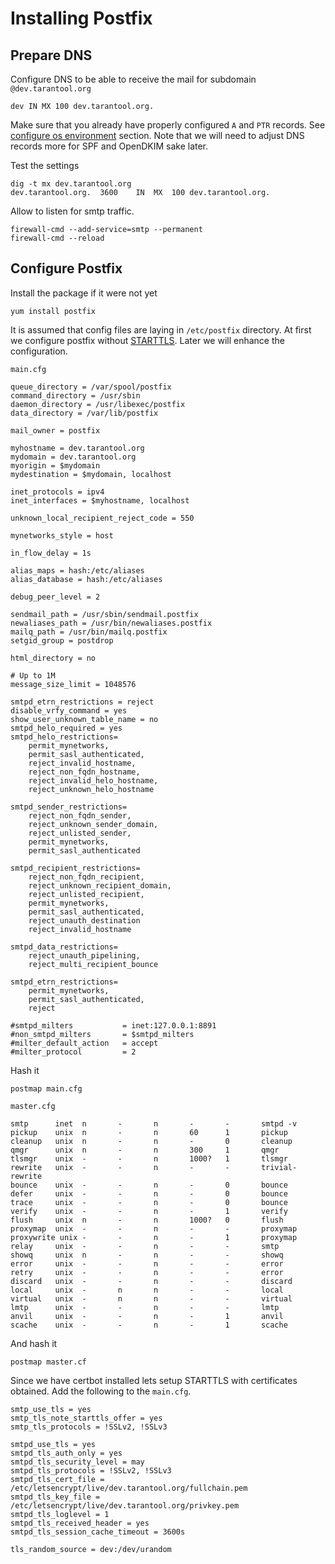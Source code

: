 Installing Postfix
==================

Prepare DNS
-----------
Configure DNS to be able to receive the mail for
subdomain `@dev.tarantool.org`
```
dev IN MX 100 dev.tarantool.org.
```

Make sure that you already have properly configured `A`
and `PTR` records. See [configure os environment](os.md)
section. Note that we will need to adjust DNS records
more for SPF and OpenDKIM sake later.

Test the settings
```
dig -t mx dev.tarantool.org
dev.tarantool.org.	3600	IN	MX	100 dev.tarantool.org.
```

Allow to listen for smtp traffic.
```
firewall-cmd --add-service=smtp --permanent
firewall-cmd --reload
```

Configure Postfix
-----------------
Install the package if it were not yet
```
yum install postfix
```

It is assumed that config files are laying in `/etc/postfix` directory.
At first we configure postfix without [STARTTLS](https://en.wikipedia.org/wiki/Opportunistic\_TLS).
Later we will enhance the configuration.

`main.cfg`
```
queue_directory = /var/spool/postfix
command_directory = /usr/sbin
daemon_directory = /usr/libexec/postfix
data_directory = /var/lib/postfix

mail_owner = postfix

myhostname = dev.tarantool.org
mydomain = dev.tarantool.org
myorigin = $mydomain
mydestination = $mydomain, localhost

inet_protocols = ipv4
inet_interfaces = $myhostname, localhost

unknown_local_recipient_reject_code = 550

mynetworks_style = host

in_flow_delay = 1s

alias_maps = hash:/etc/aliases
alias_database = hash:/etc/aliases

debug_peer_level = 2

sendmail_path = /usr/sbin/sendmail.postfix
newaliases_path = /usr/bin/newaliases.postfix
mailq_path = /usr/bin/mailq.postfix
setgid_group = postdrop

html_directory = no

# Up to 1M
message_size_limit = 1048576

smtpd_etrn_restrictions = reject
disable_vrfy_command = yes
show_user_unknown_table_name = no
smtpd_helo_required = yes
smtpd_helo_restrictions=
	permit_mynetworks,
	permit_sasl_authenticated,
	reject_invalid_hostname,
	reject_non_fqdn_hostname,
	reject_invalid_helo_hostname,
	reject_unknown_helo_hostname

smtpd_sender_restrictions=
	reject_non_fqdn_sender,
	reject_unknown_sender_domain,
	reject_unlisted_sender,
	permit_mynetworks,
	permit_sasl_authenticated

smtpd_recipient_restrictions=
	reject_non_fqdn_recipient,
	reject_unknown_recipient_domain,
	reject_unlisted_recipient,
	permit_mynetworks,
	permit_sasl_authenticated,
	reject_unauth_destination
	reject_invalid_hostname

smtpd_data_restrictions=
	reject_unauth_pipelining,
	reject_multi_recipient_bounce

smtpd_etrn_restrictions=
	permit_mynetworks,
	permit_sasl_authenticated,
	reject

#smtpd_milters           = inet:127.0.0.1:8891
#non_smtpd_milters       = $smtpd_milters
#milter_default_action   = accept
#milter_protocol         = 2
```

Hash it
```
postmap main.cfg
```

`master.cfg`
```
smtp      inet  n       -       n       -       -       smtpd -v
pickup    unix  n       -       n       60      1       pickup
cleanup   unix  n       -       n       -       0       cleanup
qmgr      unix  n       -       n       300     1       qmgr
tlsmgr    unix  -       -       n       1000?   1       tlsmgr
rewrite   unix  -       -       n       -       -       trivial-rewrite
bounce    unix  -       -       n       -       0       bounce
defer     unix  -       -       n       -       0       bounce
trace     unix  -       -       n       -       0       bounce
verify    unix  -       -       n       -       1       verify
flush     unix  n       -       n       1000?   0       flush
proxymap  unix  -       -       n       -       -       proxymap
proxywrite unix -       -       n       -       1       proxymap
relay     unix  -       -       n       -       -       smtp
showq     unix  n       -       n       -       -       showq
error     unix  -       -       n       -       -       error
retry     unix  -       -       n       -       -       error
discard   unix  -       -       n       -       -       discard
local     unix  -       n       n       -       -       local
virtual   unix  -       n       n       -       -       virtual
lmtp      unix  -       -       n       -       -       lmtp
anvil     unix  -       -       n       -       1       anvil
scache    unix  -       -       n       -       1       scache
```

And hash it
```
postmap master.cf
```

Since we have certbot installed lets setup STARTTLS with
certificates obtained. Add the following to the `main.cfg`.
```
smtp_use_tls = yes
smtp_tls_note_starttls_offer = yes
smtp_tls_protocols = !SSLv2, !SSLv3

smtpd_use_tls = yes
smtpd_tls_auth_only = yes
smtpd_tls_security_level = may
smtpd_tls_protocols = !SSLv2, !SSLv3
smtpd_tls_cert_file = /etc/letsencrypt/live/dev.tarantool.org/fullchain.pem
smtpd_tls_key_file = /etc/letsencrypt/live/dev.tarantool.org/privkey.pem
smtpd_tls_loglevel = 1
smtpd_tls_received_header = yes
smtpd_tls_session_cache_timeout = 3600s

tls_random_source = dev:/dev/urandom
```
